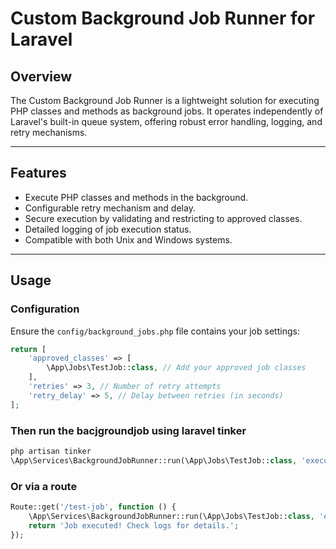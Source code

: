# Custom Background Job Runner for Laravel

## Overview
The Custom Background Job Runner is a lightweight solution for executing PHP classes and methods as background jobs. It operates independently of Laravel's built-in queue system, offering robust error handling, logging, and retry mechanisms.

---

## Features
- Execute PHP classes and methods in the background.
- Configurable retry mechanism and delay.
- Secure execution by validating and restricting to approved classes.
- Detailed logging of job execution status.
- Compatible with both Unix and Windows systems.

---

## Usage

### Configuration
Ensure the `config/background_jobs.php` file contains your job settings:

```php
return [
    'approved_classes' => [
        \App\Jobs\TestJob::class, // Add your approved job classes
    ],
    'retries' => 3, // Number of retry attempts
    'retry_delay' => 5, // Delay between retries (in seconds)
];
```
### Then run the bacjgroundjob using laravel tinker
```php
php artisan tinker
\App\Services\BackgroundJobRunner::run(\App\Jobs\TestJob::class, 'execute', ['Testing job']);
```
### Or via a route
```php
Route::get('/test-job', function () {
    \App\Services\BackgroundJobRunner::run(\App\Jobs\TestJob::class, 'execute', ['Hello from route!']);
    return 'Job executed! Check logs for details.';
});
```
